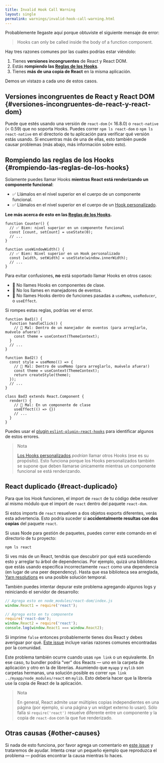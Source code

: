 ```yaml
---
title: Invalid Hook Call Warning
layout: single
permalink: warnings/invalid-hook-call-warning.html
---
```


Probablemente llegaste aquí porque obtuviste el siguiente mensaje de error:

 > Hooks can only be called inside the body of a function component.

Hay tres razones comunes por las cuales podrías estar viéndolo:

1. Tienes **versiones incongruentes** de React y React DOM.
2. Estás **rompiendo las [Reglas de los Hooks](/docs/hooks-rules.html)**.
3. Tienes **más de una copia de React** en la misma aplicación.

Demos un vistazo a cada uno de estos casos.

## Versiones incongruentes de React y React DOM {#versiones-incongruentes-de-react-y-react-dom}

Puede que estés usando una versión de `react-dom` (< 16.8.0) o `react-native` (< 0.59) que no soporta Hooks. Puedes correr `npm ls react-dom` o `npm ls react-native` en el directorio de tu aplicación para verificar qué versión estás usando. Si encuentras más de una de ellas, esto también puede causar problemas (más abajo, más información sobre esto).

## Rompiendo las reglas de los Hooks {#rompiendo-las-reglas-de-los-hooks}

Solamente puedes llamar Hooks **mientras React está renderizando un componente funcional**:

* ✅ Llámalos en el nivel superior en el cuerpo de un componente funcional.
* ✅ Llámalos en el nivel superior en el cuerpo de un [Hook personalizado](/docs/hooks-custom.html).

**Lee más acerca de esto en las [Reglas de los Hooks](/docs/hooks-rules.html).**

```js{2-3,8-9}
function Counter() {
  // ✅ Bien: nivel superior en un componente funcional
  const [count, setCount] = useState(0);
  // ...
}

function useWindowWidth() {
  // ✅ Bien: Nivel superior en un Hook personalizado
  const [width, setWidth] = useState(window.innerWidth);
  // ...
}
```

Para evitar confusiones, **no** está soportado llamar Hooks en otros casos:

* 🔴 No llames Hooks en componentes de clase.
* 🔴 No los llames en manejadores de eventos.
* 🔴 No llames Hooks dentro de funciones pasadas a `useMemo`, `useReducer`, o `useEffect`.

Si rompes estas reglas, podrías ver el error.

```js{3-4,11-12,20-21}
function Bad1() {
  function handleClick() {
    // 🔴 Mal: Dentro de un manejador de eventos (para arreglarlo, muévelo afuera!)
    const theme = useContext(ThemeContext);
  }
  // ...
}

function Bad2() {
  const style = useMemo(() => {
    // 🔴 Mal: Dentro de useMemo (para arreglarlo, muévelo afuera!)
    const theme = useContext(ThemeContext);
    return createStyle(theme);
  });
  // ...
}

class Bad3 extends React.Component {
  render() {
    // 🔴 Mal: En un componente de clase
    useEffect(() => {})
    // ...
  }
}
```

Puedes usar el [plugin `eslint-plugin-react-hooks`](https://www.npmjs.com/package/eslint-plugin-react-hooks) para identificar algunos de estos errores.

>Nota
>
>[Los Hooks personalizados](/docs/hooks-custom.html) *podrían* llamar otros Hooks (ese es su propósito). Esto funciona porque los Hooks personalizados también se supone que deben llamarse únicamente mientras un componente funcional se está renderizando.


## React duplicado {#react-duplicado}

Para que los Hook funcionen, el import de `react` de tu código debe resolver al mismo módulo que el import de `react` dentro del paquete `react-dom`.

Si estos imports de `react` resuelven a dos objetos exports diferentes, verás esta advertencia. Esto podría suceder si **accidentalmente resultas con dos copias** del paquete `react`.

Si usas Node para gestión de paquetes, puedes correr este comando en el directorio de tu proyecto:

    npm ls react

Si ves más de un React, tendrás que descubrir por qué está sucediendo esto y arreglar tu árbol de dependencias. Por ejemplo, quizá una biblioteca que estás usando especifica incorrectamente `react` como una dependencia (en lugar de una peer dependency). Hasta que esa biblioteca sea arreglada, [Yarn resolutions](https://yarnpkg.com/lang/en/docs/selective-version-resolutions/) es una posible solución temporal.

También puedes intentar depurar este problema agregando algunos logs y reiniciando el servidor de desarrollo:

```js
// Agrega esto en node_modules/react-dom/index.js
window.React1 = require('react');

// Agrega esto en tu componente
require('react-dom');
window.React2 = require('react');
console.log(window.React1 === window.React2);
```

Si imprime `false` entonces probablemente tienes dos React y debes averiguar por qué. [Este issue](https://github.com/facebook/react/issues/13991) incluye varias razones comunes encontradas por la comunidad.

Este problema también ocurre cuando usas `npm link` o un equivalente. En ese caso, tu bundler podría "ver" dos Reacts — uno en la carpeta de aplicación y otro en la de librerías. Asumiendo que `myapp` y `mylib` son carpetas hermanas, una solución posible es correr `npm link ../myapp/node_modules/react` en `mylib`. Esto debería hacer que la librería use la copia de React de la aplicación.

>Nota
>
>En general, React admite usar múltiples copias independientes en una página (por ejemplo, si una página y un widget externo lo usan). Sólo falla si `require('react')` resuelve diferente entre un componente y la copia de `react-dom` con la que fue renderizado.

## Otras causas {#other-causes}

Si nada de esto funciona, por favor agrega un comentario en [este issue](https://github.com/facebook/react/issues/13991) y trataremos de ayudar. Intenta crear un pequeño ejemplo que reproduzca el problema — podrías encontrar la causa mientras lo haces.
